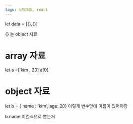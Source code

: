 ```yaml
---
tags: 코딩애플, react
---
```


let data = [{},{}]

{} 는 object 자료


# array 자료

let a =['kim , 20]
a[0]


# object 자료

let b = { name : 'kim', age: 20}
이렇게 변수앞에 이름이 있어야함

b.name 이런식으로 뽑는거



